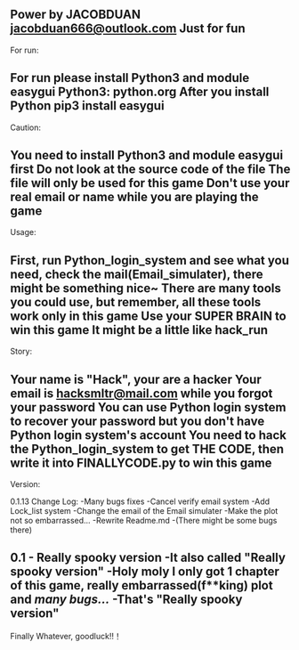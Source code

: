 Power by JACOBDUAN 
jacobduan666@outlook.com
Just for fun
------------------------------------------------------------------------------------
For run:

For run please install Python3 and module easygui
Python3:
python.org
After you install Python
pip3 install easygui
------------------------------------------------------------------------------------
Caution:

You need to install Python3 and module easygui first
Do not look at the source code of the file
The file will only be used for this game
Don't use your real email or name while you are playing the game
------------------------------------------------------------------------------------
Usage:

First, run Python_login_system and see what you need, check the mail(Email_simulater), there might be something nice~
There are many tools you could use, but remember, all these tools work only in this game
Use your SUPER BRAIN to win this game
It might be a little like hack_run
------------------------------------------------------------------------------------
Story:

Your name is "Hack", your are a hacker
Your email is hacksmltr@mail.com while you forgot your password
You can use Python login system to recover your password but you don't have Python login system's account
You need to hack the Python_login_system to get THE CODE, then write it into FINALLYCODE.py to win this game
------------------------------------------------------------------------------------
Version:

0.1.13
Change Log:
-Many bugs fixes
-Cancel verify email system
-Add Lock_list system
-Change the email of the Email simulater
-Make the plot not so embarrassed...
-Rewrite Readme.md
-(There might be some bugs there)
                                                                                                                                    
0.1 - Really spooky version
-It also called "Really spooky version"
-Holy moly I only got 1 chapter of this game, really embarrassed(f\*\*king) plot and *many bugs...*
-That's "Really spooky version"
------------------------------------------------------------------------------------
Finally
Whatever, goodluck!!！
